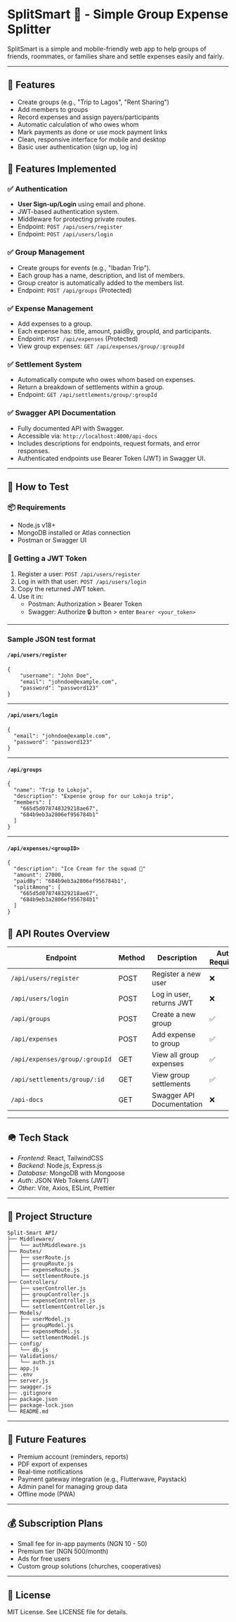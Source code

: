 # SplitSmart 💸 - Simple Group Expense Splitter

SplitSmart is a simple and mobile-friendly web app to help groups of friends, roommates, or families share and settle expenses easily and fairly.

---



## 🚀 Features
- Create groups (e.g., "Trip to Lagos", "Rent Sharing")
- Add members to groups
- Record expenses and assign payers/participants
- Automatic calculation of who owes whom
- Mark payments as done or use mock payment links
- Clean, responsive interface for mobile and desktop
- Basic user authentication (sign up, log in)


## 🚀 Features Implemented

### ✅ Authentication
- **User Sign-up/Login** using email and phone.
- JWT-based authentication system.
- Middleware for protecting private routes.
- Endpoint: `POST /api/users/register`  
- Endpoint: `POST /api/users/login`  

### ✅ Group Management
- Create groups for events (e.g., "Ibadan Trip").
- Each group has a name, description, and list of members.
- Group creator is automatically added to the members list.
- Endpoint: `POST /api/groups` (Protected)

### ✅ Expense Management
- Add expenses to a group.
- Each expense has: title, amount, paidBy, groupId, and participants.
- Endpoint: `POST /api/expenses` (Protected)
- View group expenses: `GET /api/expenses/group/:groupId`

### ✅ Settlement System
- Automatically compute who owes whom based on expenses.
- Return a breakdown of settlements within a group.
- Endpoint: `GET /api/settlements/group/:groupId`

### ✅ Swagger API Documentation
- Fully documented API with Swagger.
- Accessible via: `http://localhost:4000/api-docs`
- Includes descriptions for endpoints, request formats, and error responses.
- Authenticated endpoints use Bearer Token (JWT) in Swagger UI.

---

## 🧪 How to Test

### 📦 Requirements
- Node.js v18+
- MongoDB installed or Atlas connection
- Postman or Swagger UI

### 🔐 Getting a JWT Token
1. Register a user: `POST /api/users/register`
2. Log in with that user: `POST /api/users/login`
3. Copy the returned JWT token.
4. Use it in:
   - Postman: Authorization > Bearer Token
   - Swagger: Authorize 🔒 button > enter `Bearer <your_token>`

---

### Sample JSON test format

#### `/api/users/register`
```
{
    "username": "John Doe",
    "email": "johndoe@example.com",
    "password": "password123"
}
```
---
#### `/api/users/login`
```
{
  "email": "johndoe@example.com",
  "password": "password123"
}

```
---
#### `/api/groups`
```
{
  "name": "Trip to Lokoja",
  "description": "Expense group for our Lokoja trip",
  "members": [
    "665d5d078748329218ae67",
    "684b9eb3a2806ef956784b1"
  ]
}

```
---
#### `/api/expenses/<groupID>`
```
{
  "description": "Ice Cream for the squad 🍨"
  "amount": 27000,
  "paidBy": "684b9eb3a2806ef956784b1",
  "splitAmong": [
    "665d5d078748329218ae67",
    "684b9eb3a2806ef956784b1"
  ]
}

```



## 🔄 API Routes Overview

| Endpoint                         | Method | Description                   | Auth Required  |
|----------------------------------|--------|-------------------------------|---------------  |
| `/api/users/register`            | POST   | Register a new user           | ❌              |
| `/api/users/login`               | POST   | Log in user, returns JWT      | ❌              |
| `/api/groups`                    | POST   | Create a new group            | ✅              |
| `/api/expenses`                  | POST   | Add expense to group          | ✅              |
| `/api/expenses/group/:groupId`   | GET    | View all group expenses       | ✅              |
| `/api/settlements/group/:id`     | GET    | View group settlements        |  ✅             |
| `/api-docs`                      | GET    | Swagger API Documentation     | ❌              |

---

## 🪖 Tech Stack
- *Frontend*: React, TailwindCSS
- *Backend*: Node.js, Express.js
- *Database*: MongoDB with Mongoose
- *Auth*: JSON Web Tokens (JWT)
- *Other*: Vite, Axios, ESLint, Prettier

---

## 📁 Project Structure

```
Split-Smart API/
├── Middleware/
│   └── authMiddleware.js
├── Routes/
│   ├── userRoute.js
│   ├── groupRoute.js
│   ├── expenseRoute.js
│   └── settlementRoute.js
├── Controllers/
│   ├── userController.js
│   ├── groupController.js
│   ├── expenseController.js
│   └── settlementController.js
├── Models/
│   ├── userModel.js
│   ├── groupModel.js
│   ├── expenseModel.js
│   └── settlementModel.js
├── config/
│   └── db.js
├── Validations/
│   └── auth.js
├── app.js
├── .env
├── server.js
├── swagger.js
├── .gitignore
├── package.json
├── package-lock.json
└── README.md

```
---


## 🌟 Future Features
- Premium account (reminders, reports)
- PDF export of expenses
- Real-time notifications
- Payment gateway integration (e.g., Flutterwave, Paystack)
- Admin panel for managing group data
- Offline mode (PWA)

---

## 💰 Subscription Plans
- Small fee for in-app payments (NGN 10 - 50)
- Premium tier (NGN 500/month)
- Ads for free users
- Custom group solutions (churches, cooperatives)

---


## 💪 License
MIT License. See LICENSE file for details.
